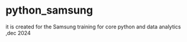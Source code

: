 # python_samsung
it is created for the Samsung training for core python and data analytics ,dec 2024
